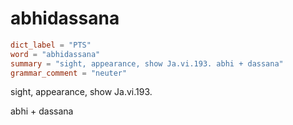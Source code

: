 # abhidassana

``` toml
dict_label = "PTS"
word = "abhidassana"
summary = "sight, appearance, show Ja.vi.193. abhi + dassana"
grammar_comment = "neuter"
```

sight, appearance, show Ja.vi.193.

abhi \+ dassana

